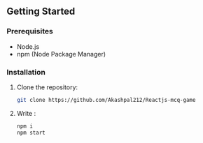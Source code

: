 ## Getting Started

### Prerequisites

- Node.js
- npm (Node Package Manager)

### Installation

1. Clone the repository:
   ```bash
   git clone https://github.com/Akashpal212/Reactjs-mcq-game
   
2. Write :
   ```bash
   npm i 
   npm start
